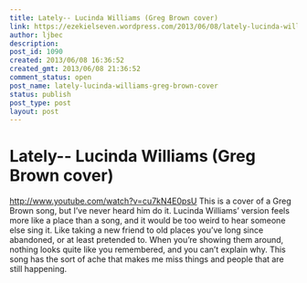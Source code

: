 ```yaml
---
title: Lately-- Lucinda Williams (Greg Brown cover)
link: https://ezekielseven.wordpress.com/2013/06/08/lately-lucinda-williams-greg-brown-cover/
author: ljbec
description: 
post_id: 1090
created: 2013/06/08 16:36:52
created_gmt: 2013/06/08 21:36:52
comment_status: open
post_name: lately-lucinda-williams-greg-brown-cover
status: publish
post_type: post
layout: post
---
```


# Lately-- Lucinda Williams (Greg Brown cover)

http://www.youtube.com/watch?v=cu7kN4E0psU This is a cover of a Greg Brown song, but I’ve never heard him do it. Lucinda Williams’ version feels more like a place than a song, and it would be too weird to hear someone else sing it. Like taking a new friend to old places you’ve long since abandoned, or at least pretended to. When you’re showing them around, nothing looks quite like you remembered, and you can’t explain why. This song has the sort of ache that makes me miss things and people that are still happening.